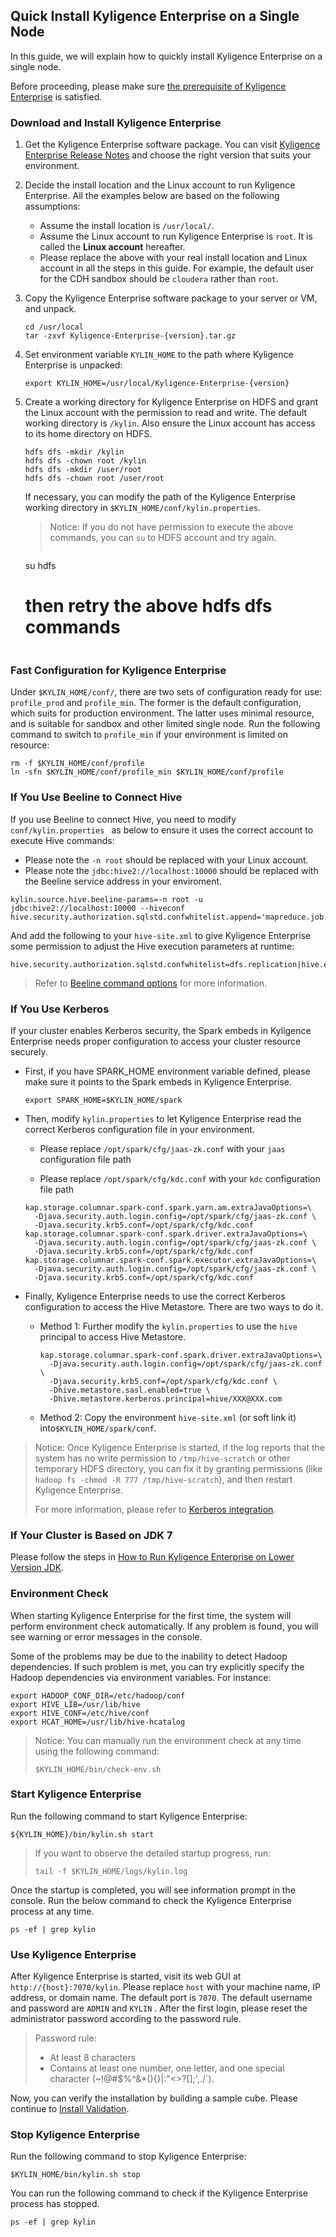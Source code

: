 ## Quick Install Kyligence Enterprise on a Single Node

In this guide, we will explain how to quickly install Kyligence Enterprise on a single node.

Before proceeding, please make sure [the prerequisite of Kyligence Enterprise](hadoop_env.en.md) is satisfied.

### Download and Install Kyligence Enterprise

1. Get the Kyligence Enterprise software package. You can visit [Kyligence Enterprise Release Notes](../release/README.md) and choose the right version that suits your environment.

2. Decide the install location and the Linux account to run Kyligence Enterprise. All the examples below are based on the following assumptions:
   * Assume the install location is `/usr/local/`.
   * Assume the Linux account to run Kyligence Enterprise is `root`. It is called the **Linux account** hereafter.
   * Please replace the above with your real install location and Linux account in all the steps in this guide. For example, the default user for the CDH sandbox should be `cloudera` rather than `root`.
3. Copy the Kyligence Enterprise software package to your server or VM, and unpack.

   ```shell
   cd /usr/local
   tar -zxvf Kyligence-Enterprise-{version}.tar.gz
   ```
4. Set environment variable `KYLIN_HOME` to the path where Kyligence Enterprise is unpacked:

   ```shell
   export KYLIN_HOME=/usr/local/Kyligence-Enterprise-{version}
   ```

5. Create a working directory for Kyligence Enterprise on HDFS and grant the Linux account with the permission to read and write. The default working directory is `/kylin`. Also ensure the Linux account has access to its home directory on HDFS.

   ```shell
   hdfs dfs -mkdir /kylin
   hdfs dfs -chown root /kylin
   hdfs dfs -mkdir /user/root
   hdfs dfs -chown root /user/root
   ```
   
   If necessary, you can modify the path of the Kyligence Enterprise working directory in `$KYLIN_HOME/conf/kylin.properties`.

   > Notice: If you do not have permission to execute the above commands, you can `su` to HDFS account and try again.
   >
   > ```shell
     su hdfs
     # then retry the above hdfs dfs commands
     ```
### Fast Configuration for Kyligence Enterprise


Under `$KYLIN_HOME/conf/`, there are two sets of configuration ready for use: `profile_prod` and `profile_min`. The former is the default configuration, which suits for production environment. The latter uses minimal resource, and is suitable for sandbox and other limited single node. Run the following command to switch to `profile_min` if your environment is limited on resource:

```shell
rm -f $KYLIN_HOME/conf/profile
ln -sfn $KYLIN_HOME/conf/profile_min $KYLIN_HOME/conf/profile
```

### If You Use Beeline to Connect Hive

If you use Beeline to connect Hive, you need to modify `conf/kylin.properties ` as below to ensure it uses the correct account to execute Hive commands:

- Please note the  `-n root` should be replaced with your Linux account.
- Please note the `jdbc:hive2://localhost:10000` should be replaced with the Beeline service address in your enviroment.

```properties
kylin.source.hive.beeline-params=-n root -u jdbc:hive2://localhost:10000 --hiveconf hive.security.authorization.sqlstd.confwhitelist.append='mapreduce.job.*|dfs.*'
```

And add the following to your `hive-site.xml` to give Kyligence Enterprise some permission to adjust the Hive execution parameters at runtime:

```properties
hive.security.authorization.sqlstd.confwhitelist=dfs.replication|hive.exec.compress.output|hive.auto.convert.join.noconditionaltask.*|mapred.output.compression.type|mapreduce.job.split.metainfo.maxsize
```

> Refer to [Beeline command options](https://cwiki.apache.org/confluence/display/Hive/HiveServer2+Clients#HiveServer2Clients-BeelineCommandOptions) for more information.

### If You Use Kerberos

If your cluster enables Kerberos security, the Spark embeds in Kyligence Enterprise needs proper configuration to access your cluster resource securely.

- First, if you have SPARK_HOME environment variable defined, please make sure it points to the Spark embeds in Kyligence Enterprise.

  ```shell
  export SPARK_HOME=$KYLIN_HOME/spark
  ```

- Then, modify `kylin.properties` to let Kyligence Enterprise read the correct Kerberos configuration file in your environment.

  - Please replace `/opt/spark/cfg/jaas-zk.conf` with your `jaas` configuration file path

  - Please replace `/opt/spark/cfg/kdc.conf` with your `kdc` configuration file path

  ```properties
  kap.storage.columnar.spark-conf.spark.yarn.am.extraJavaOptions=\
    -Djava.security.auth.login.config=/opt/spark/cfg/jaas-zk.conf \
    -Djava.security.krb5.conf=/opt/spark/cfg/kdc.conf
  kap.storage.columnar.spark-conf.spark.driver.extraJavaOptions=\
    -Djava.security.auth.login.config=/opt/spark/cfg/jaas-zk.conf \
    -Djava.security.krb5.conf=/opt/spark/cfg/kdc.conf
  kap.storage.columnar.spark-conf.spark.executor.extraJavaOptions=\
    -Djava.security.auth.login.config=/opt/spark/cfg/jaas-zk.conf \
    -Djava.security.krb5.conf=/opt/spark/cfg/kdc.conf
  ```

- Finally, Kyligence Enterprise needs to use the correct Kerberos configuration to access the Hive Metastore. There are two ways to do it.

  - Method 1: Further modify the `kylin.properties` to use the `hive` principal to access Hive Metastore.

    ```properties
    kap.storage.columnar.spark-conf.spark.driver.extraJavaOptions=\
      -Djava.security.auth.login.config=/opt/spark/cfg/jaas-zk.conf \
      -Djava.security.krb5.conf=/opt/spark/cfg/kdc.conf \
      -Dhive.metastore.sasl.enabled=true \
      -Dhive.metastore.kerberos.principal=hive/XXX@XXX.com
    ```

  - Method 2: Copy the environment `hive-site.xml` (or soft link it) into`$KYLIN_HOME/spark/conf`.

> Notice: Once Kyligence Enterprise is started, if the log reports that the system has no write permission to `/tmp/hive-scratch` or other temporary HDFS directory, you can fix it by granting permissions (like `hadoop fs -chmod -R 777 /tmp/hive-scratch`), and then restart Kyligence Enterprise.
> 
> For more information, please refer to [Kerberos integration](../security/kerberos.en.md).

### If Your Cluster is Based on JDK 7

Please follow the steps in [How to Run Kyligence Enterprise on Lower Version JDK](about_low_version_jdk.en.md).

### Environment Check

When starting Kyligence Enterprise for the first time, the system will perform environment check automatically. If any problem is found, you will see warning or error messages in the console.

Some of the problems may be due to the inability to detect Hadoop dependencies. If such problem is met, you can try explicitly specify the Hadoop dependencies via environment variables. For instance:

```shell
export HADOOP_CONF_DIR=/etc/hadoop/conf
export HIVE_LIB=/usr/lib/hive
export HIVE_CONF=/etc/hive/conf
export HCAT_HOME=/usr/lib/hive-hcatalog
```

> Notice: You can manually run the environment check at any time using the following command:
>
> ```shell
> $KYLIN_HOME/bin/check-env.sh
> ```

### Start Kyligence Enterprise

Run the following command to start Kyligence Enterprise:

```shell
${KYLIN_HOME}/bin/kylin.sh start
```

> If you want to observe the detailed startup progress, run:
>
> ```shell
> tail -f $KYLIN_HOME/logs/kylin.log
> ```

Once the startup is completed, you will see information prompt in the console. Run the below command to check the Kyligence Enterprise process at any time.

```shell
ps -ef | grep kylin
```

### Use Kyligence Enterprise

After Kyligence Enterprise is started, visit its web GUI at `http://{host}:7070/kylin`. Please replace `host` with your machine name, IP address, or domain name. The default port is `7070`. The default username and password are `ADMIN` and `KYLIN` . After the first login, please reset the administrator password according to the password rule.

> Password rule:
>
> - At least 8 characters
> - Contains at least one number, one letter, and one special character (~!@#$%^&*(){}|:"<>?[];',./`).

Now, you can verify the installation by building a sample cube. Please continue to [Install Validation](install_validate.en.md).

### Stop Kyligence Enterprise
Run the following command to stop Kyligence Enterprise:

```shell
$KYLIN_HOME/bin/kylin.sh stop
```

You can run the following command to check if the Kyligence Enterprise process has stopped.

```shell
ps -ef | grep kylin
```

